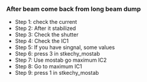 

### After beam come back from long beam dump

* Step 1: check the current
* Step 2: After it stabilized 
* Step 3: Check the shutter 
* Step 4: Check the IC1
* Step 5: If you have singnal, some values 
* Step 6: press 3 in stkechy_mostab
* Step 7: Use mostab go maximum IC2
* Step 8: Go to maximum IC1 
* Step 9: press 1 in stkechy_mostab

